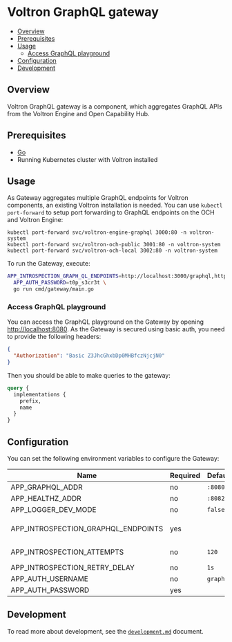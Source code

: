 # Voltron GraphQL gateway

- [Overview](#overview)
- [Prerequisites](#prerequisites)
- [Usage](#usage)
  - [Access GraphQL playground](#access-graphql-playground)
- [Configuration](#configuration)
- [Development](#development)

## Overview

Voltron GraphQL gateway is a component, which aggregates GraphQL APIs from the Voltron Engine and Open Capability Hub.

## Prerequisites

- [Go](https://golang.org)
- Running Kubernetes cluster with Voltron installed

## Usage

As Gateway aggregates multiple GraphQL endpoints for Voltron components, an existing Voltron installation is needed. You can use `kubectl port-forward` to setup port forwarding to GraphQL endpoints on the OCH and Voltron Engine:
```
kubectl port-forward svc/voltron-engine-graphql 3000:80 -n voltron-system
kubectl port-forward svc/voltron-och-public 3001:80 -n voltron-system
kubectl port-forward svc/voltron-och-local 3002:80 -n voltron-system
```

To run the Gateway, execute:
```bash
APP_INTROSPECTION_GRAPH_QL_ENDPOINTS=http://localhost:3000/graphql,http://localhost:3001/graphql,http://localhost:3002/graphql \
  APP_AUTH_PASSWORD=t0p_s3cr3t \
  go run cmd/gateway/main.go
```

### Access GraphQL playground

You can access the GraphQL playground on the Gateway by opening [http://localhost:8080](http://localhost:8080). As the Gateway is secured using basic auth, you need to provide the following headers:
```json
{
  "Authorization": "Basic Z3JhcGhxbDp0MHBfczNjcjN0"
}
```

Then you should be able to make queries to the gateway:
```graphql
query {
  implementations {
    prefix,
    name
  }
}
```

## Configuration

You can set the following environment variables to configure the Gateway:

| Name                                | Required | Default   | Description                                                                                                                                                           |
| ----------------------------------- | -------- | --------- | --------------------------------------------------------------------------------------------------------------------------------------------------------------------- |
| APP_GRAPHQL_ADDR                    | no       | `:8080`   | TCP address the GraphQL endpoint binds to                                                                                                                             |
| APP_HEALTHZ_ADDR                    | no       | `:8082`   | TCP address the health probes endpoint binds to                                                                                                                       |
| APP_LOGGER_DEV_MODE                 | no       | `false`   | Enable development mode logging                                                                                                                                       |
| APP_INTROSPECTION_GRAPHQL_ENDPOINTS | yes      |           | Comma separated list of GraphQL endpoint to introspect and merge into one unified GraphQL endpoint. Ex. `http://localhost:3000/graphql,http://localhost:3001/graphql` |
| APP_INTROSPECTION_ATTEMPTS          | no       | `120`     | Number of attempts to introspect the remote GraphQL endpoints                                                                                                         |
| APP_INTROSPECTION_RETRY_DELAY       | no       | `1s`      | Time delay between unsuccessful introspection attempts                                                                                                                |
| APP_AUTH_USERNAME                   | no       | `graphql` | Basic auth username used to secure the GraphQL endpoint                                                                                                               |
| APP_AUTH_PASSWORD                   | yes      |           | Basic auth password used to secure the GraphQL endpoint                                                                                                               |

## Development

To read more about development, see the [`development.md`](../../docs/development.md) document.
